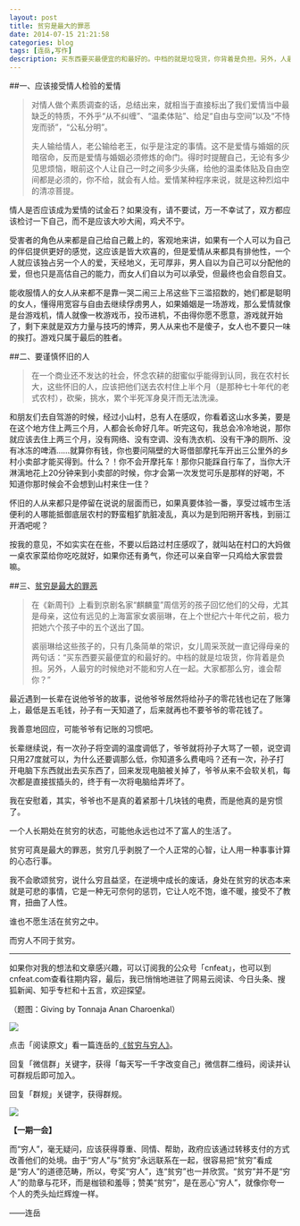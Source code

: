 ```yaml
---
layout: post
title: 贫穷是最大的罪恶
date: 2014-07-15 21:21:58
categories: blog
tags: [连岳,写作]
description: 买东西要买最便宜的和最好的。中档的就是垃圾货，你背着是负担。另外，人最穷的时候绝对不能和穷人在一起。大家都那么穷，谁会帮你？
---
```


##一、应该接受情人检验的爱情

>对情人做个素质调查的话，总结出来，就相当于直接标出了我们爱情当中最缺乏的特质，不外乎“从不纠缠”、“温柔体贴”、给足“自由与空间”以及“不恃宠而骄”，“公私分明”。
>
>夫人输给情人，老公输给老王，似乎是注定的事情。这不是爱情与婚姻的灰暗宿命，反而是爱情与婚姻必须修炼的命门。得时时提醒自己，无论有多少见思烦恼，眼前这个人让自己一时之间多少头痛，给他的温柔体贴及自由空间都是必须的，你不给，就会有人给。爱情某种程序来说，就是这种烈焰中的清凉菩提。 

情人是否应该成为爱情的试金石？如果没有，请不要试，万一不幸试了，双方都应该检讨一下自己，而不是应该大吵大闹，鸡犬不宁。

受害者的角色从来都是自己给自己戴上的，客观地来讲，如果有一个人可以为自己的伴侣提供更好的感觉，这应该是皆大欢喜的，但是爱情从来都具有排他性，一个人就应该独占另一个人的爱，天经地义，无可厚非，男人自以为自己可以分配他的爱，但也只是高估自己的能力，而女人们自以为可以承受，但最终也会自怨自艾。

能收服情人的女人从来都不是靠一哭二闹三上吊这些下三滥招数的，她们都是聪明的女人，懂得用宽容与自由去继续俘虏男人，如果婚姻是一场游戏，那么爱情就像是台游戏机，情人就像一枚游戏币，投币进机，不由得你愿不愿意，游戏就开始了，剩下来就是双方力量与技巧的博弈，男人从来也不是傻子，女人也不要只一味的挨打。游戏只属于最后的胜者。

##二、要谨慎怀旧的人

>在一个商业还不发达的社会，怀念农耕的甜蜜似乎能得到认同，我在农村长大，这些怀旧的人，应该把他们送去农村住上半个月（是那种七十年代的老式农村），砍柴，挑水，累个半死浑身臭汗而无法洗澡。

和朋友们去自驾游的时候，经过小山村，总有人在感叹，你看着这山水多美，要是在这个地方住上两三个月，人都会长命好几年。听完这句，我总会冷冷地说，那你就应该去住上两三个月，没有网络、没有空调、没有洗衣机、没有干净的厕所、没有冰冻的啤酒……就算你有钱，你也要问隔壁的大哥借部摩托车开出三公里外的乡村小卖部才能买得到。什么？！你不会开摩托车！那你只能踩自行车了，当你大汗淋漓地花上20分钟来到小卖部的时候，你才会第一次发觉可乐是那样的好喝，不知道你那时候会不会想到山村来住一住？

怀旧的人从来都只是停留在说说的层面而已，如果真要体验一番，享受过城市生活便利的人哪能抵御底层农村的野蛮粗犷肮脏凌乱，真以为是到阳朔开客栈，到丽江开酒吧呢？

按我的意见，不如实实在在些，不要以后路过村庄感叹了，就叫站在村口的大妈做一桌农家菜给你吃吃就好，如果你还有勇气，你还可以亲自宰一只鸡给大家尝尝嘛。

##三、[贫穷是最大的罪恶](http://dajia.qq.com/blog/213581004244925?u=cnfeat&t=207279086772291&msgfrom=1737&area=msgtext&clickfrom=3&clickscene=other)

>在《新周刊》上看到京剧名家“麒麟童”周信芳的孩子回忆他们的父母，尤其是母亲，这位有远见的上海富家女裘丽琳，在上个世纪六十年代之前，极力把她六个孩子中的五个送出了国。
>
>裘丽琳给这些孩子的，只有几条简单的常识，女儿周采茨就一直记得母亲的两句话：“买东西要买最便宜的和最好的。中档的就是垃圾货，你背着是负担。另外，人最穷的时候绝对不能和穷人在一起。大家都那么穷，谁会帮你？”

最近遇到一长辈在说他爷爷的故事，说他爷爷居然将给孙子的零花钱也记在了账簿上，最低是五毛钱，孙子有一天知道了，后来就再也不要爷爷的零花钱了。

我善意地回应，可能爷爷有记账的习惯吧。

长辈继续说，有一次孙子将空调的温度调低了，爷爷就将孙子大骂了一顿，说空调只用27度就可以，为什么还要调那么低，你知道多么费电吗？还有一次，孙子打开电脑下东西就出去买东西了，回来发现电脑被关掉了，爷爷从来不会软关机，每次都是直接拔插头的，终于有一次将电脑给弄坏了。

我在安慰着，其实，爷爷也不是真的着紧那十几块钱的电费，而是他真的是穷惯了。

一个人长期处在贫穷的状态，可能他永远也过不了富人的生活了。

贫穷可真是最大的罪恶，贫穷几乎剥脱了一个人正常的心智，让人用一种事事计算的心态行事。

我不会歌颂贫穷，说什么穷且益坚，在逆境中成长的废话，身处在贫穷的状态本来就是可悲的事情，它是一种无可奈何的惩罚，它让人吃不饱，谁不暖，接受不了教育，扭曲了人性。

谁也不愿生活在贫穷之中。

而穷人不同于贫穷。

----

如果你对我的想法和文章感兴趣，可以订阅我的公众号「cnfeat」，也可以到cnfeat.com查看往期内容，最后，我已悄悄地进驻了网易云阅读、今日头条、搜狐新闻、知乎专栏和十五言，欢迎探望。

（题图：Giving by Tonnaja Anan Charoenkal）

![](http://cnfeat.qiniudn.com/mHDSX.png)

点击「阅读原文」看一篇连岳的[《贫穷与穷人》](http://www.douban.com/note/370399077/)。



回复「微信群」关键字，获得「每天写一千字改变自己」微信群二维码，阅读并认可群规后即可加入。

回复「群规」关键字，获得群规。

![](http://cnfeat.qiniudn.com/%E7%AD%BE%E5%90%8D-2014-07-11.png)

**【一期一会】**

而“穷人”，毫无疑问，应该获得尊重、同情、帮助，政府应该通过转移支付的方式改善他们的处境。由于“穷人”与“贫穷”永远联系在一起，很容易把“贫穷”看成是“穷人”的道德范畴，所以，夸奖“穷人”，连“贫穷”也一并欣赏。“贫穷”并不是“穷人”的勋章与花环，而是枷锁和羞辱；赞美“贫穷”，是在恶心“穷人”，就像你夸一个人的秃头灿烂辉煌一样。

——连岳



